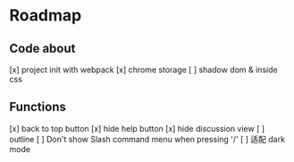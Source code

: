 # Roadmap

## Code about

[x] project init with webpack
[x] chrome storage
[ ] shadow dom & inside css

## Functions

[x] back to top button
[x] hide help button
[x] hide discussion view
[ ] outline
[ ] Don't show Slash command menu when pressing '/'
[ ] 适配 dark mode
